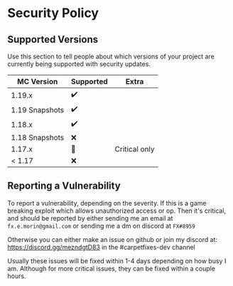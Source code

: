 # Security Policy

## Supported Versions

Use this section to tell people about which versions of your project are
currently being supported with security updates.

|   MC Version   |       Supported        |     Extra     |
| -------------- | ---------------------- | ------------- |
| 1.19.x         | :heavy_check_mark:     |               |
| 1.19 Snapshots | :heavy_check_mark:     |               |
| 1.18.x         | :heavy_check_mark:     |               |
| 1.18 Snapshots | :x:                    |               |
| 1.17.x         | :large_orange_diamond: | Critical only |
| < 1.17         | :x:                    |               |

## Reporting a Vulnerability

To report a vulnerability, depending on the severity.
If this is a game breaking exploit which allows unauthorized access or op. Then it's critical, and should be reported by either sending me an email at `fx.e.morin@gmail.com`
or sending me a dm on discord at `FX#8959`

Otherwise you can either make an issue on github or join my discord at: https://discord.gg/mezndgtD83 in the #carpetfixes-dev channel

Usually these issues will be fixed within 1-4 days depending on how busy I am. Although for more critical issues, they can be fixed within a couple hours.
